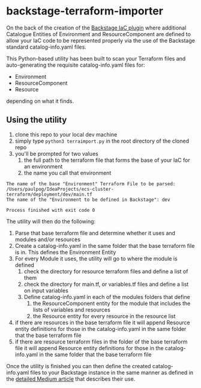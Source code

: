 # backstage-terraform-importer

On the back of the creation of the [Backstage IaC plugin](https://github.com/pogo61/Backstage-IaC-Plugin) 
where additional Catalogue Entities of Environment and ResourceComponent are defined to allow your IaC code
to be represented properly via the use of the Backstage standard catalog-info.yaml files.


This Python-based utility has been built to scan your Terraform files and auto-generating the requisite catalog-info.yaml files for:
* Environment
* ResourceComponent
* Resource

depending on what it finds.

## Using the utility
1. clone this repo to your local dev machine 
2. simply type `python3 terraimport.py` in the root directory of the cloned repo
3. you'll be prompted for two values
   1. the full path to the terraform file that forms the base of your IaC for an environment
   2. the name you call that environment

```
The name of the base "Environment" Terraform File to be parsed: /Users/paulpog/IdeaProjects/ecs-cluster-terraform/deployment/dev/main.tf
The name of the "Environment to be defined in Backstage": dev

Process finished with exit code 0
```
                                                             
 The utility will then do the following:
1. Parse that base terraform file and determine whether it uses and modules and/or resources
2. Create a catalog-info.yaml in the same folder that the base terraform file is in. This defines the Environment Entity
3. For every Module it uses, the utility will go to where the module is defined
   1. check the directory for resource terraform files and define a list of them
   2. check the directory for main.tf, or variables.tf files and define a list on input variables
   3. Define catalog-info.yaml in each of the modules folders that define 
      1. the ResourceComponent entity for the  module that includes the lists of variables and resources
      2. the Resource entity for every resource in the resource list
4. if there are resources in the base terraform file it will append Resource entity definitions for those in the catalog-info.yaml in the same folder that the base terraform file
5. if there are resource terraform files in the folder of the base terraform file it will append Resource entity definitions for those in the catalog-info.yaml in the same folder that the base terraform file

Once the utility is finished you can then define the created catalog-info.yaml files to your
Backstage instance in the same manner as defined in the [detailed Medium article](https://medium.com/@paulpogonoski/backstage-iac-support-392f34ea118e) that describes their use.
